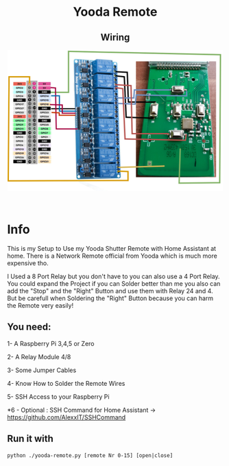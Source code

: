 <div align="center">
<h1 align="center">Yooda Remote</h1>
  <h2 align="center">Wiring</h2>
<img align="center" alt="Diagramm" src="Diagramm.png" >
</div>
<br>
<br />

# Info
This is my Setup to Use my Yooda Shutter Remote with Home Assistant at home. There is a Network Remote official from Yooda which is much more expensive tho. 

I Used a 8 Port Relay but you don't have to you can also use a 4 Port Relay. You could expand the Project if you can Solder better than me you also can add the "Stop" and the "Right" Button and use them with Relay 24 and 4. But be carefull when Soldering the "Right" Button because you can harm the Remote very easily!

## You need:
1- A Raspberry Pi 3,4,5 or Zero

2- A Relay Module 4/8 

3- Some Jumper Cables

4- Know How to Solder the Remote Wires

5- SSH Access to your Raspberry Pi

*6 - Optional : SSH Command for Home Assistant -> https://github.com/AlexxIT/SSHCommand 

## Run it with

`python ./yooda-remote.py [remote Nr 0-15] [open|close]`
